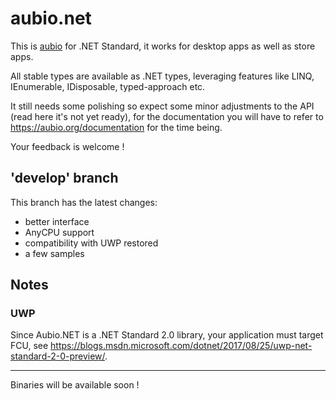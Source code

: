# aubio.net

This is [aubio](https://github.com/aubio/aubio) for .NET Standard, it works for desktop apps as well as store apps.

All stable types are available as .NET types, leveraging features like LINQ, IEnumerable<T>, IDisposable, typed-approach etc.

It still needs some polishing so expect some minor adjustments to the API (read here it's not yet ready), for the documentation you will have to refer to https://aubio.org/documentation for the time being.

Your feedback is welcome !

## 'develop' branch

This branch has the latest changes:

 - better interface
 - AnyCPU support
 - compatibility with UWP restored
 - a few samples

## Notes

### UWP

Since Aubio.NET is a .NET Standard 2.0 library, your application must target FCU, see https://blogs.msdn.microsoft.com/dotnet/2017/08/25/uwp-net-standard-2-0-preview/.

---

Binaries will be available soon !
